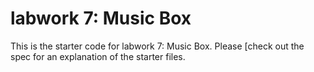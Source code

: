# labwork 7: Music Box

This is the starter code for labwork 7: Music Box. Please [check out the spec for an explanation of the starter files.
